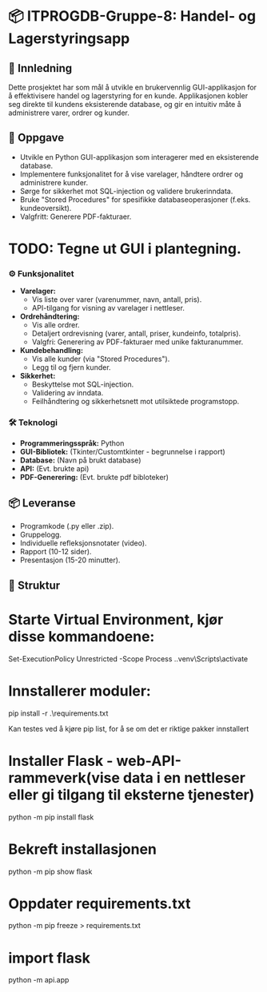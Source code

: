 # 📦 ITPROGDB-Gruppe-8: Handel- og Lagerstyringsapp

## 🚀 Innledning

Dette prosjektet har som mål å utvikle en brukervennlig GUI-applikasjon for å effektivisere handel og lagerstyring for en kunde. Applikasjonen kobler seg direkte til kundens eksisterende database, og gir en intuitiv måte å administrere varer, ordrer og kunder.

## 🎯 Oppgave

* Utvikle en Python GUI-applikasjon som interagerer med en eksisterende database.
* Implementere funksjonalitet for å vise varelager, håndtere ordrer og administrere kunder.
* Sørge for sikkerhet mot SQL-injection og validere brukerinndata.
* Bruke "Stored Procedures" for spesifikke databaseoperasjoner (f.eks. kundeoversikt).
* Valgfritt: Generere PDF-fakturaer.
# TODO: Tegne ut GUI i plantegning.
### ⚙️ Funksjonalitet

* **Varelager:**
    * Vis liste over varer (varenummer, navn, antall, pris).
    * API-tilgang for visning av varelager i nettleser.
* **Ordrehåndtering:**
    * Vis alle ordrer.
    * Detaljert ordrevisning (varer, antall, priser, kundeinfo, totalpris).
    * Valgfri: Generering av PDF-fakturaer med unike fakturanummer.
* **Kundebehandling:**
    * Vis alle kunder (via "Stored Procedures").
    * Legg til og fjern kunder.
* **Sikkerhet:**
    * Beskyttelse mot SQL-injection.
    * Validering av inndata.
    * Feilhåndtering og sikkerhetsnett mot utilsiktede programstopp.

### 🛠️ Teknologi

* **Programmeringsspråk:** Python
* **GUI-Bibliotek:** (Tkinter/Customtkinter - begrunnelse i rapport)
* **Database:** (Navn på brukt database)
* **API:** (Evt. brukte api)
* **PDF-Generering:** (Evt. brukte pdf bibloteker)

## 📦 Leveranse

* Programkode (.py eller .zip).
* Gruppelogg.
* Individuelle refleksjonsnotater (video).
* Rapport (10-12 sider).
* Presentasjon (15-20 minutter).

## 📂 Struktur

# Starte Virtual Environment, kjør disse kommandoene: 
Set-ExecutionPolicy Unrestricted -Scope Process
.\.venv\Scripts\activate

# Innstallerer moduler:
pip install -r .\requirements.txt

Kan testes ved å kjøre pip list, for å se om det er riktige pakker innstallert

# Installer Flask - web-API-rammeverk(vise data i en nettleser eller gi tilgang til eksterne tjenester)
python -m pip install flask
# Bekreft installasjonen
python -m pip show flask
# Oppdater requirements.txt 
python -m pip freeze > requirements.txt
# import flask
python -m api.app
